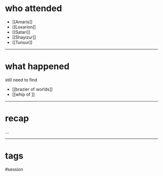 # who attended

- [[Amaris]]
- [[Loxarion]]
- [[Satari]]
- [[Shayizur]]
- [[Tunsur]]

---
# what happened

still need to find
- [[brazier of worlds]]
- [[whip of ]]

---
# recap

...

---
# tags

#session